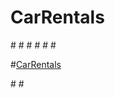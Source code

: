 # CarRentals
#<!DOCTYPE html>
#<html>
#<head>
#<title>CarRentals</title>
#</head>
#<body>

#<a href="{% static 'http://carrentals.pythonanywhere.com/' %}">CarRentals</a>

#</body>
#</html>
